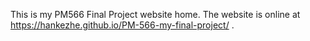 This is my PM566 Final Project website home. The website is online at https://hankezhe.github.io/PM-566-my-final-project/ .